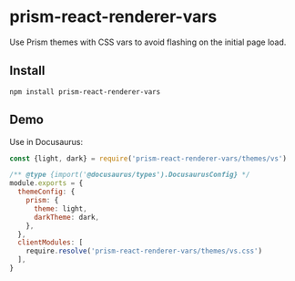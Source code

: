 # prism-react-renderer-vars

Use Prism themes with CSS vars to avoid flashing on the initial page load.

## Install

```
npm install prism-react-renderer-vars
```

## Demo

Use in Docusaurus:

```js
const {light, dark} = require('prism-react-renderer-vars/themes/vs')

/** @type {import('@docusaurus/types').DocusaurusConfig} */
module.exports = {
  themeConfig: {
    prism: {
      theme: light,
      darkTheme: dark,
    },
  },
  clientModules: [
    require.resolve('prism-react-renderer-vars/themes/vs.css')
  ],
}
```
